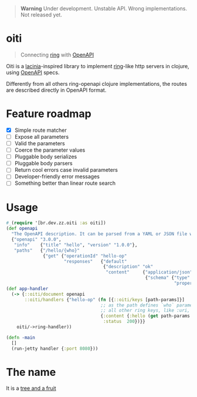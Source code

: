 > **Warning**
> Under development. Unstable API. Wrong implementations. Not released yet.

# oiti

> Connecting [ring](https://github.com/ring-clojure/ring) with [OpenAPI](https://swagger.io/specification/)

Oiti is a [lacinia](https://github.com/walmartlabs/lacinia)-inspired library to
implement [ring](https://github.com/ring-clojure/ring)-like http servers in
clojure, using [OpenAPI](https://swagger.io/specification/) specs.

Differently from all others ring-openapi clojure implementations, the routes are described directly in OpenAPI format.

# Feature roadmap

- [x] Simple route matcher
- [ ] Expose all parameters
- [ ] Valid the parameters
- [ ] Coerce the parameter values
- [ ] Pluggable body serializes
- [ ] Pluggable body parsers
- [ ] Return cool errors case invalid parameters
- [ ] Developer-friendly error messages
- [ ] Something better than linear route search

# Usage


```clojure
#_(require '[br.dev.zz.oiti :as oiti])
(def openapi
  "The OpenAPI description. It can be parsed from a YAML or JSON file with `oiti/load`"
  {"openapi" "3.0.0",
   "info"    {"title" "hello", "version" "1.0.0"},
   "paths"   {"/hello/{who}" 
              {"get" {"operationId" "hello-op"
                      "responses"   {"default"
                                     {"description" "ok"
                                      "content"     {"application/json" 
                                                     {"schema" {"type"       "object"
                                                                "properties" {"hello" {"type" "string"}}}}}}}}}}})
(def app-handler
  (-> {::oiti/document openapi
       ::oiti/handlers {"hello-op" (fn [{::oiti/keys [path-params]}]
                                    ;; as the path defines `who` parameter, it will be present in here.
                                    ;; all other ring keys, like :uri, :request-method, will be availble too.
                                    {:content {:hello (get path-params "who")}
                                     :status  200})}}
    oiti/->ring-handler))

(defn -main
  []
  (run-jetty handler {:port 8080}))
```

# The name

It is a [tree and a fruit](https://pt.wikipedia.org/wiki/Oiti)
